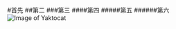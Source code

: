 #首先
##第二
###第三
####第四
#####第五
######第六
![Image of Yaktocat](https://octodex.github.com/images/yaktocat.png)
